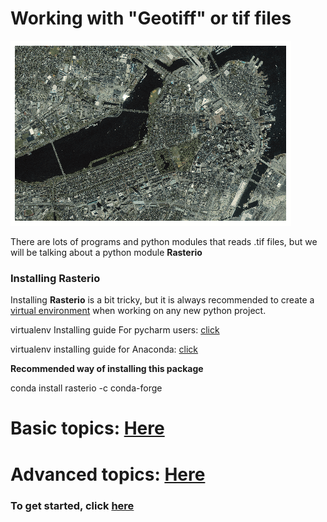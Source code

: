 # Working with "Geotiff" or tif files

![boston-tiff.gif](pics/boston-tiff.gif)

There are lots of programs and python modules that reads .tif files, but we will be talking about a python module **Rasterio**

### Installing Rasterio

Installing **Rasterio** is a bit tricky, but it is always recommended to create a [virtual environment](https://docs.python.org/3/tutorial/venv.html) when working on any new python project.

virtualenv Installing guide For pycharm users: [click](https://www.jetbrains.com/help/pycharm/creating-virtual-environment.html)

virtualenv installing guide for Anaconda: [click](https://wiki.math.ntnu.no/_media/anaconda/navigator-create-environment.png)

**Recommended way of installing this package**

conda install rasterio -c conda-forge

# Basic topics: [Here](https://rasterio.readthedocs.io/en/latest/quickstart.html)

# Advanced topics: [Here](https://rasterio.readthedocs.io/en/latest/topics/index.html#)

### To get started, click [here](https://github.com/Idreesqbal/GeoTif3DPlot/blob/master/GeoTif3DModel.ipynb)
